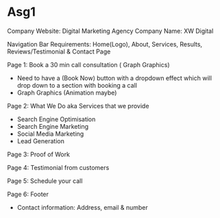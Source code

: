 # Asg1

Company Website: Digital Marketing Agency
Company Name: XW Digital

Navigation Bar Requirements: 
Home(Logo), About, Services, Results, Reviews/Testimonial & Contact Page

Page 1: Book a 30 min call consultation ( Graph Graphics)
- Need to have a (Book Now) button with a dropdown effect which will drop down to a section with booking a call
- Graph Graphics (Animation maybe)

Page 2: What We Do aka Services that we provide
- Search Engine Optimisation
- Search Engine Marketing
- Social Media Marketing
- Lead Generation

Page 3: Proof of Work


Page 4: Testimonial from customers


Page 5: Schedule your call


Page 6: Footer
- Contact information: Address, email & number













